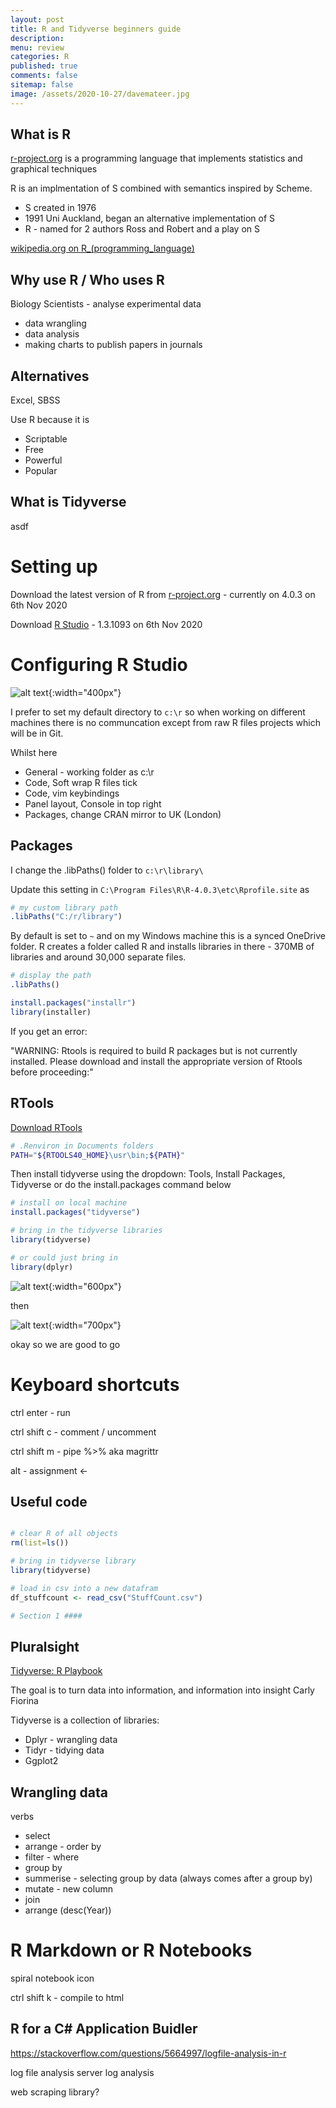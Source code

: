 ```yaml
---
layout: post
title: R and Tidyverse beginners guide
description: 
menu: review
categories: R 
published: true 
comments: false     
sitemap: false
image: /assets/2020-10-27/davemateer.jpg
---
```


<!-- [![alt text](/assets/2020-10-12/db.jpg "Db from Caspar Camille Rubin on Unsplash")](https://unsplash.com/@casparrubin) -->

## What is R

[r-project.org](https://www.r-project.org/) is a programming language that implements statistics and graphical techniques

R is an implmentation of S combined with semantics inspired by Scheme.
  - S created in 1976
  - 1991 Uni Auckland, began an alternative implementation of S
  - R - named for 2 authors Ross and Robert and a play on S

[wikipedia.org on R_(programming_language)](https://en.wikipedia.org/wiki/R_(programming_language))

## Why use R / Who uses R

Biology Scientists - analyse experimental data

- data wrangling 
- data analysis
- making charts to publish papers in journals


## Alternatives

Excel, SBSS

Use R because it is

- Scriptable
- Free
- Powerful
- Popular


## What is Tidyverse

asdf

# Setting up

Download the latest version of R from [r-project.org](https://www.r-project.org/) - currently on 4.0.3 on 6th Nov 2020

Download [R Studio](https://rstudio.com/products/rstudio/download/#download) - 1.3.1093 on 6th Nov 2020

# Configuring R Studio

![alt text](/assets/2020-11-06/settings.jpg "Configuring R Studio"){:width="400px"}

I prefer to set my default directory to `c:\r` so when working on different machines there is no communcation except from raw R files projects which will be in Git.

Whilst here

- General - working folder as c:\r
- Code, Soft wrap R files tick
- Code, vim keybindings
- Panel layout, Console in top right
- Packages, change CRAN mirror to UK (London)

## Packages

I change the .libPaths() folder to `c:\r\library\`

Update this setting in `C:\Program Files\R\R-4.0.3\etc\Rprofile.site` as

```r
# my custom library path
.libPaths("C:/r/library")
```

By default is set to `~` and on my Windows machine this is a synced OneDrive folder. R creates a folder called R and installs libraries in there - 370MB of libraries and around 30,000 separate files.

```r
# display the path
.libPaths()

install.packages("installr")
library(installer)
```

If you get an error:

"WARNING: Rtools is required to build R packages but is not currently installed. Please download and install the appropriate version of Rtools before proceeding:"

## RTools

[Download RTools](https://cran.rstudio.com/bin/windows/Rtools/)

```bash
# .Renviron in Documents folders
PATH="${RTOOLS40_HOME}\usr\bin;${PATH}"
```

Then install tidyverse using the dropdown: Tools, Install Packages, Tidyverse or do the install.packages command below

```r
# install on local machine
install.packages("tidyverse")

# bring in the tidyverse libraries
library(tidyverse)

# or could just bring in 
library(dplyr)
```

![alt text](/assets/2020-11-06/binary.jpg "Compiling from source"){:width="600px"}

then

![alt text](/assets/2020-11-06/conflicts.jpg "Conflicts"){:width="700px"}

okay so we are good to go


# Keyboard shortcuts

ctrl enter - run

ctrl shift c - comment / uncomment

ctrl shift m - pipe %>% aka magrittr

alt - assignment <- 


## Useful code

```r

# clear R of all objects
rm(list=ls())

# bring in tidyverse library
library(tidyverse)

# load in csv into a new datafram
df_stuffcount <- read_csv("StuffCount.csv")

# Section 1 ####

```

## Pluralsight

[Tidyverse: R Playbook](https://app.pluralsight.com/library/courses/tidyverse-r-playbook/table-of-contents)

The goal is to turn data into information, and information into insight
  Carly Fiorina

Tidyverse is a collection of libraries:

- Dplyr - wrangling data
- Tidyr - tidying data
- Ggplot2

## Wrangling data

verbs

- select
- arrange - order by
- filter - where
- group by
- summerise - selecting group by data (always comes after a group by)
- mutate - new column
- join
- arrange (desc(Year))

# R Markdown or R Notebooks


spiral notebook icon

ctrl shift k - compile to html

## R for a C# Application Buidler
https://stackoverflow.com/questions/5664997/logfile-analysis-in-r

log file analysis
server log analysis

web scraping library?
